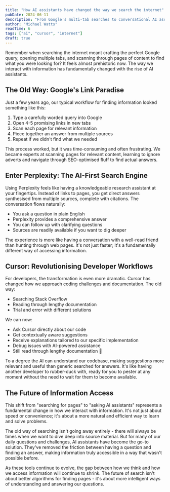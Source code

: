 ```yaml
---
title: "How AI assistants have changed the way we search the internet"
pubDate: 2024-06-11
description: "From Google's multi-tab searches to conversational AI assistants like Perplexity and Cursor, artificial intelligence has vastly transformed the way we find and interact with information online."
author: "Michael Watts"
readTime: 6
tags: ["ai", "cursor", "internet"]
draft: true
---
```


Remember when searching the internet meant crafting the perfect Google query, opening multiple tabs, and scanning through pages of content to find what you were looking for? It feels almost prehistoric now. The way we interact with information has fundamentally changed with the rise of AI assistants.

## The Old Way: Google's Link Paradise

Just a few years ago, our typical workflow for finding information looked something like this:

1. Type a carefully worded query into Google
2. Open 4-5 promising links in new tabs
3. Scan each page for relevant information
4. Piece together an answer from multiple sources
5. Repeat if we didn't find what we needed

This process worked, but it was time-consuming and often frustrating. We became experts at scanning pages for relevant content, learning to ignore adverts and navigate through SEO-optimised fluff to find actual answers.

## Enter Perplexity: The AI-First Search Engine

Using Perplexity feels like having a knowledgeable research assistant at your fingertips. Instead of links to pages, you get direct answers synthesised from multiple sources, complete with citations. The conversation flows naturally:

- You ask a question in plain English
- Perplexity provides a comprehensive answer
- You can follow up with clarifying questions
- Sources are readily available if you want to dig deeper

The experience is more like having a conversation with a well-read friend than hunting through web pages. It's not just faster; it's a fundamentally different way of accessing information.

## Cursor: Revolutionising Developer Workflows

For developers, the transformation is even more dramatic. Cursor has changed how we approach coding challenges and documentation. The old way:

- Searching Stack Overflow
- Reading through lengthy documentation
- Trial and error with different solutions

We can now:

- Ask Cursor directly about our code
- Get contextually aware suggestions
- Receive explanations tailored to our specific implementation
- Debug issues with AI-powered assistance
- Still read through lengthy documentation 🙂

To a degree the AI can understand our codebase, making suggestions more relevant and useful than generic searched for answers. It's like having another developer to rubber-duck with, ready for you to pester at any moment without the need to wait for them to become available.

## The Future of Information Access

This shift from "searching for pages" to "asking AI assistants" represents a fundamental change in how we interact with information. It's not just about speed or convenience; it's about a more natural and efficient way to learn and solve problems.

The old way of searching isn't going away entirely - there will always be times when we want to dive deep into source material. But for many of our daily questions and challenges, AI assistants have become the go-to solution. They've removed the friction between having a question and finding an answer, making information truly accessible in a way that wasn't possible before.

As these tools continue to evolve, the gap between how we think and how we access information will continue to shrink. The future of search isn't about better algorithms for finding pages - it's about more intelligent ways of understanding and answering our questions.
